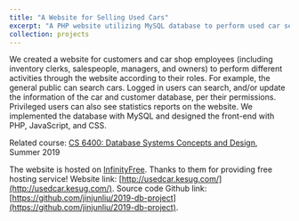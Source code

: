 ```yaml
---
title: "A Website for Selling Used Cars"
excerpt: "A PHP website utilizing MySQL database to perform used car selling functions.<br/><img src='/figures/projects/2019-db-1.png' width=500>"
collection: projects
---
```


We created a website for customers and car shop employees (including inventory clerks, salespeople, managers, and owners) to perform different activities through the website according to their roles. For example, the general public can search cars. Logged in users can search, and/or update the information of the car and customer database, per their permissions. Privileged users can also see statistics reports on the website. We implemented the database with MySQL and designed the front-end with PHP, JavaScript, and CSS.

Related course: [CS 6400: Database Systems Concepts and Design](https://omscs.gatech.edu/cs-6400-database-systems-concepts-and-design), Summer 2019

The website is hosted on [InfinityFree](https://infinityfree.com/). Thanks to them for providing free hosting service! Website link: [http://usedcar.kesug.com/](http://usedcar.kesug.com/). Source code Github link: [https://github.com/jinjunliu/2019-db-project](https://github.com/jinjunliu/2019-db-project).
